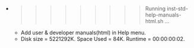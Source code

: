 * >>>>>>>>> Running inst-std-help-manuals-html.sh ...
  * Add user & developer manuals(html) in Help menu.
  * Disk size = 5221292K. Space Used = 84K. Runtime = 00:00:00:02.
